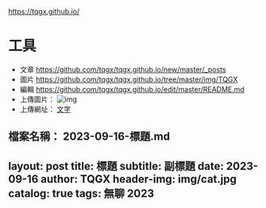 https://tqgx.github.io/
# 工具
- 文章 https://github.com/tqgx/tqgx.github.io/new/master/_posts
- 圖片 https://github.com/tqgx/tqgx.github.io/tree/master/img/TQGX
- 編輯 https://github.com/tqgx/tqgx.github.io/edit/master/README.md
- 上傳圖片： ![img](網址)
- 上傳網址： [文字](網址) 


檔案名稱：
2023-09-16-標題.md
---
layout:     post
title:      標題 
subtitle:   副標題
date:       2023-09-16
author:     TQGX
header-img: img/cat.jpg
catalog:   true
tags: 無聊 2023
---

